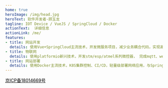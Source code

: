 ```yaml
---
home: true
heroImage: /img/head.jpg
heroText: 软件开发者-顾玉龙
tagline: IOT Device / VueJS / SpringCloud / Docker
actionText:  详细信息
actionLink: /me/
features:
- title: 网站开发
  details: 使用Vue+SpringCloud主流技术，开发微服务项目，减少业务耦合代码，实现高可用，高性能，高并发
- title: 物联网
  details: 使用platformio新兴技术，开发stm/esp/atmel系列微控器， 完成mqtt、websocket、webusb、ble小程序等项目
- title: 网站部署
  details: 使用Docker主流技术，K8S集群控制、CI/CD，轻量级部署网络应用，与SpringCloud生态融为一体。
---
```

<div class="footer">
    <div class="copyright"></div>
    <script type="text/javascript">
        document.getElementsByClassName('copyright')[0].innerHTML=`©2016-{{new Date().getFullYear()}} lengmang.net 版权所有`;
    </script>
    <div><a href="http://www.beian.miit.gov.cn/" target="_blank" style="color: #000000">京ICP备18014669号</a></div>
</div>

